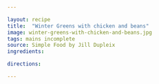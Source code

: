 ```yaml
---

layout: recipe
title:  "Winter Greens with chicken and beans"
image: winter-greens-with-chicken-and-beans.jpg
tags: mains incomplete
source: Simple Food by Jill Dupleix
ingredients:

directions:

---
```

